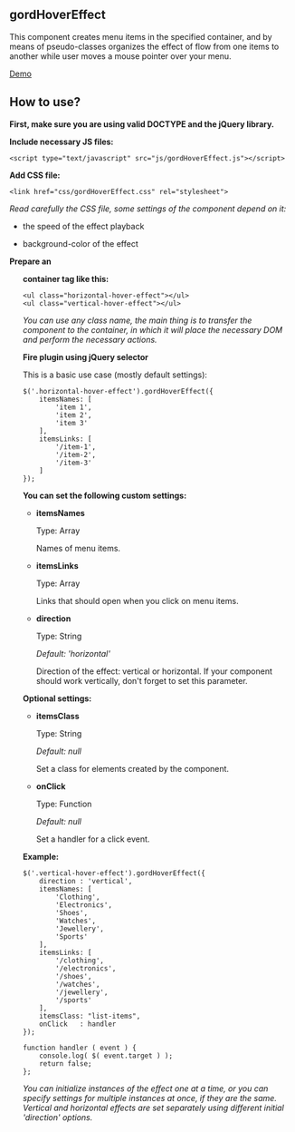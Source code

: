 ## gordHoverEffect ##

This component creates menu items in the specified container, and by means of pseudo-classes organizes the effect of flow from one items to another while user moves a mouse pointer over your menu.

[Demo](https://gordievskiy.com/lab/gordHoverEffect)

## How to use? ##

**First, make sure you are using valid DOCTYPE and the jQuery library.**

**Include necessary JS files:**
    
```
<script type="text/javascript" src="js/gordHoverEffect.js"></script>
```

**Add CSS file:**
    
```
<link href="css/gordHoverEffect.css" rel="stylesheet">
```
*Read carefully the CSS file, some settings of the component depend on it:*

* the speed of the effect playback

* background-color of the effect

**Prepare an <ul> container tag like this:**
    
```
<ul class="horizontal-hover-effect"></ul>
<ul class="vertical-hover-effect"></ul>
```

*You can use any class name, the main thing is to transfer the component to the container, in which it will place the necessary DOM and perform the necessary actions.*

**Fire plugin using jQuery selector**

This is a basic use case (mostly default settings):
    
```
$('.horizontal-hover-effect').gordHoverEffect({
    itemsNames: [
        'item 1',
        'item 2',
        'item 3'
    ],
    itemsLinks: [
        '/item-1',
        '/item-2',
        '/item-3'
    ]
});
```

**You can set the following custom settings:**

* **itemsNames**

    Type: Array

    Names of menu items.

* **itemsLinks**

    Type: Array

    Links that should open when you click on menu items.

* **direction**

    Type: String

    *Default: 'horizontal'*

    Direction of the effect: vertical or horizontal. If your component should work vertically, don't forget to set this parameter.

**Optional settings:**

* **itemsClass**

    Type: String

    *Default: null*

    Set a class for elements created by the component.

* **onClick**

    Type: Function

    *Default: null*

    Set a handler for a click event.

**Example:**
```
$('.vertical-hover-effect').gordHoverEffect({
    direction : 'vertical',
    itemsNames: [
        'Clothing',
        'Electronics',
        'Shoes',
        'Watches',
        'Jewellery',
        'Sports'
    ],
    itemsLinks: [
        '/clothing',
        '/electronics',
        '/shoes',
        '/watches',
        '/jewellery',
        '/sports'
    ],
    itemsClass: "list-items",
    onClick   : handler
});

function handler ( event ) {
    console.log( $( event.target ) );
    return false;
};

```

*You can initialize instances of the effect one at a time, or you can specify settings for multiple instances at once, if they are the same.
Vertical and horizontal effects are set separately using different initial 'direction' options.*
